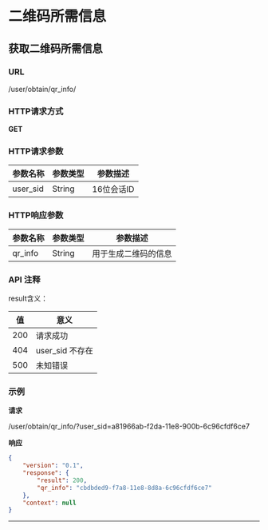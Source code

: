 # 二维码所需信息

## 获取二维码所需信息

### URL
/user/obtain/qr_info/

### HTTP请求方式
__GET__


### HTTP请求参数

参数名称					|参数类型					|参数描述
------------------------|-----------------------|-------------------
user_sid			     		| String 	    | 16位会话ID

### HTTP响应参数
参数名称					|参数类型					|参数描述
------------------------|-----------------------|-------------------
qr_info					| String			    | 用于生成二维码的信息

### API 注释

result含义：

值		|意义
--------|--------
200		|请求成功
404		|user_sid 不存在
500		|未知错误

### 示例

__请求__

/user/obtain/qr_info/?user_sid=a81966ab-f2da-11e8-900b-6c96cfdf6ce7

__响应__

```json
{
    "version": "0.1",
    "response": {
        "result": 200,
        "qr_info": "cbdbded9-f7a8-11e8-8d8a-6c96cfdf6ce7"
    },
    "context": null
}
```
--------------------------------------